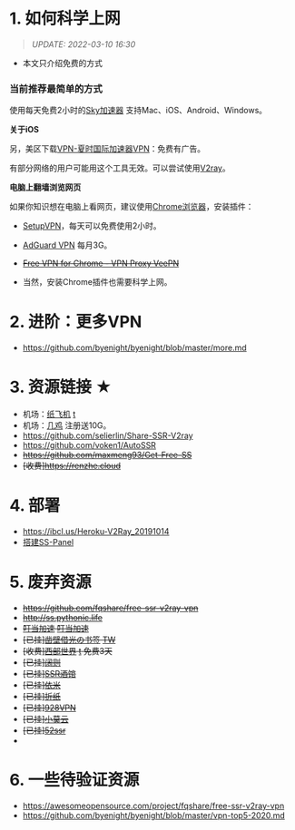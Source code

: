 # 1. 如何科学上网

> *UPDATE: 2022-03-10 16:30* 

- 本文只介绍免费的方式

### 当前推荐最简单的方式

使用每天免费2小时的[Sky加速器](https://d.wjsq.info)
  支持Mac、iOS、Android、Windows。
  
**关于iOS**

另，美区下载[VPN-夏时国际加速器VPN](https://apps.apple.com/uz/app/vpn-%E5%A4%8F%E6%97%B6%E5%9B%BD%E9%99%85%E5%8A%A0%E9%80%9F%E5%99%A8vpn/id1544742935)：免费有广告。

有部分网络的用户可能用这个工具无效。可以尝试使用[V2ray](https://github.com/byenight/byenight/blob/master/v2ray.md)。

**电脑上翻墙浏览网页**

如果你知识想在电脑上看网页，建议使用[Chrome浏览器](https://www.google.cn/chrome/)，安装插件：

- [SetupVPN](https://chrome.google.com/webstore/detail/oofgbpoabipfcfjapgnbbjjaenockbdp)，每天可以免费使用2小时。
- [AdGuard VPN](https://chrome.google.com/webstore/detail/adguard-vpn-%E2%80%94-privacy-sec/hhdobjgopfphlmjbmnpglhfcgppchgje) 每月3G。
- ~~[Free VPN for Chrome - VPN Proxy VeePN
](https://chrome.google.com/webstore/detail/free-vpn-for-chrome-vpn-p/majdfhpaihoncoakbjgbdhglocklcgno)~~

- 当然，安装Chrome插件也需要科学上网。

# 2. 进阶：更多VPN

- https://github.com/byenight/byenight/blob/master/more.md

# 3. 资源链接 ★

- 机场：[纸飞机](https://zfjvpn.gitbook.io/123) [t](https://t.me/zhifeijiss)
- 机场：[几鸡](https://b.luxury/waf/breU4QI4JBMyHj7C2) 注册送10G。
- https://github.com/selierlin/Share-SSR-V2ray
- https://github.com/voken1/AutoSSR
- ~~https://github.com/maxmeng93/Get-Free-SS~~
- ~~[收费]https://renzhe.cloud~~

# 4. 部署

- https://ibcl.us/Heroku-V2Ray_20191014
- [搭建SS-Panel](https://blog.ccswust.org/ss-panel)

# 5. 废弃资源

- ~~https://github.com/fqshare/free-ssr-v2ray-vpn~~
- ~~http://ss.pythonic.life~~
- ~~[叮当加速](https://www.ddjiasu.net) [叮当加速](https://www.ddjiasu.me)~~
- ~~[已挂][凿壁借光の书签](http://www.okss.xyz) [TW](https://twitter.com/zaobitouguang)~~
- ~~[收费][西部世界](https://sjssr.fun) [t](https://t.me/westworldss) 免费3天~~
- ~~[已挂][阔则](https://www.kuozir.com)~~
- ~~[已挂][SSR酒馆](https://ssr.pub)~~
- ~~[已挂][依米](https://pro.eimi.me)~~
- ~~[已挂][折纸](http://origamissr.com)~~
- ~~[已挂][928VPN](https://panel.928jsq.club)~~
- ~~[已挂][小莫云](http://javami.cn)~~
- ~~[已挂][52ssr](https://52ssr.cn)~~
- 
# 6. 一些待验证资源

- https://awesomeopensource.com/project/fqshare/free-ssr-v2ray-vpn
- https://github.com/byenight/byenight/blob/master/vpn-top5-2020.md
